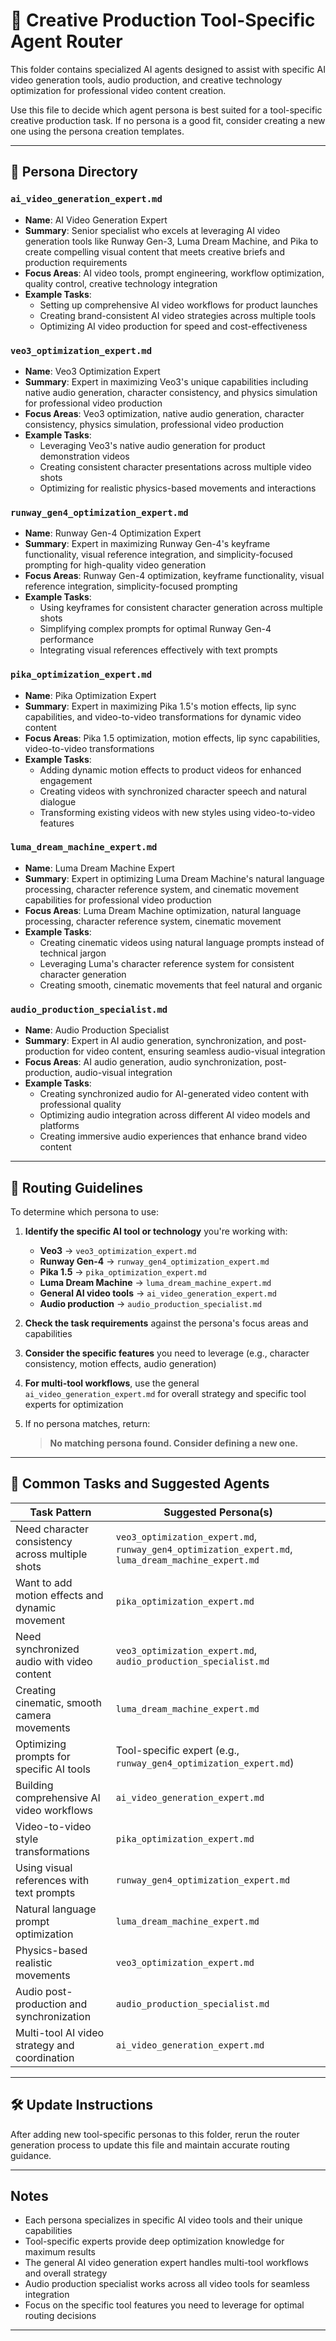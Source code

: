 # 🧭 Creative Production Tool-Specific Agent Router

This folder contains specialized AI agents designed to assist with specific AI video generation tools, audio production, and creative technology optimization for professional video content creation.

Use this file to decide which agent persona is best suited for a tool-specific creative production task. If no persona is a good fit, consider creating a new one using the persona creation templates.

---

## 🧠 Persona Directory

### `ai_video_generation_expert.md`

- **Name**: AI Video Generation Expert
- **Summary**: Senior specialist who excels at leveraging AI video generation tools like Runway Gen-3, Luma Dream Machine, and Pika to create compelling visual content that meets creative briefs and production requirements
- **Focus Areas**: AI video tools, prompt engineering, workflow optimization, quality control, creative technology integration
- **Example Tasks**:
  - Setting up comprehensive AI video workflows for product launches
  - Creating brand-consistent AI video strategies across multiple tools
  - Optimizing AI video production for speed and cost-effectiveness

### `veo3_optimization_expert.md`

- **Name**: Veo3 Optimization Expert
- **Summary**: Expert in maximizing Veo3's unique capabilities including native audio generation, character consistency, and physics simulation for professional video production
- **Focus Areas**: Veo3 optimization, native audio generation, character consistency, physics simulation, professional video production
- **Example Tasks**:
  - Leveraging Veo3's native audio generation for product demonstration videos
  - Creating consistent character presentations across multiple video shots
  - Optimizing for realistic physics-based movements and interactions

### `runway_gen4_optimization_expert.md`

- **Name**: Runway Gen-4 Optimization Expert
- **Summary**: Expert in maximizing Runway Gen-4's keyframe functionality, visual reference integration, and simplicity-focused prompting for high-quality video generation
- **Focus Areas**: Runway Gen-4 optimization, keyframe functionality, visual reference integration, simplicity-focused prompting
- **Example Tasks**:
  - Using keyframes for consistent character generation across multiple shots
  - Simplifying complex prompts for optimal Runway Gen-4 performance
  - Integrating visual references effectively with text prompts

### `pika_optimization_expert.md`

- **Name**: Pika Optimization Expert
- **Summary**: Expert in maximizing Pika 1.5's motion effects, lip sync capabilities, and video-to-video transformations for dynamic video content
- **Focus Areas**: Pika 1.5 optimization, motion effects, lip sync capabilities, video-to-video transformations
- **Example Tasks**:
  - Adding dynamic motion effects to product videos for enhanced engagement
  - Creating videos with synchronized character speech and natural dialogue
  - Transforming existing videos with new styles using video-to-video features

### `luma_dream_machine_expert.md`

- **Name**: Luma Dream Machine Expert
- **Summary**: Expert in optimizing Luma Dream Machine's natural language processing, character reference system, and cinematic movement capabilities for professional video production
- **Focus Areas**: Luma Dream Machine optimization, natural language processing, character reference system, cinematic movement
- **Example Tasks**:
  - Creating cinematic videos using natural language prompts instead of technical jargon
  - Leveraging Luma's character reference system for consistent character generation
  - Creating smooth, cinematic movements that feel natural and organic

### `audio_production_specialist.md`

- **Name**: Audio Production Specialist
- **Summary**: Expert in AI audio generation, synchronization, and post-production for video content, ensuring seamless audio-visual integration
- **Focus Areas**: AI audio generation, audio synchronization, post-production, audio-visual integration
- **Example Tasks**:
  - Creating synchronized audio for AI-generated video content with professional quality
  - Optimizing audio integration across different AI video models and platforms
  - Creating immersive audio experiences that enhance brand video content

---

## 📌 Routing Guidelines

To determine which persona to use:

1. **Identify the specific AI tool or technology** you're working with:
   - **Veo3** → `veo3_optimization_expert.md`
   - **Runway Gen-4** → `runway_gen4_optimization_expert.md`
   - **Pika 1.5** → `pika_optimization_expert.md`
   - **Luma Dream Machine** → `luma_dream_machine_expert.md`
   - **General AI video tools** → `ai_video_generation_expert.md`
   - **Audio production** → `audio_production_specialist.md`

2. **Check the task requirements** against the persona's focus areas and capabilities

3. **Consider the specific features** you need to leverage (e.g., character consistency, motion effects, audio generation)

4. **For multi-tool workflows**, use the general `ai_video_generation_expert.md` for overall strategy and specific tool experts for optimization

5. If no persona matches, return:
   > **No matching persona found. Consider defining a new one.**

---

## 🔁 Common Tasks and Suggested Agents

| Task Pattern | Suggested Persona(s) |
|--------------|----------------------|
| Need character consistency across multiple shots | `veo3_optimization_expert.md`, `runway_gen4_optimization_expert.md`, `luma_dream_machine_expert.md` |
| Want to add motion effects and dynamic movement | `pika_optimization_expert.md` |
| Need synchronized audio with video content | `veo3_optimization_expert.md`, `audio_production_specialist.md` |
| Creating cinematic, smooth camera movements | `luma_dream_machine_expert.md` |
| Optimizing prompts for specific AI tools | Tool-specific expert (e.g., `runway_gen4_optimization_expert.md`) |
| Building comprehensive AI video workflows | `ai_video_generation_expert.md` |
| Video-to-video style transformations | `pika_optimization_expert.md` |
| Using visual references with text prompts | `runway_gen4_optimization_expert.md` |
| Natural language prompt optimization | `luma_dream_machine_expert.md` |
| Physics-based realistic movements | `veo3_optimization_expert.md` |
| Audio post-production and synchronization | `audio_production_specialist.md` |
| Multi-tool AI video strategy and coordination | `ai_video_generation_expert.md` |

---

## 🛠️ Update Instructions

After adding new tool-specific personas to this folder, rerun the router generation process to update this file and maintain accurate routing guidance.

---

## Notes

- Each persona specializes in specific AI video tools and their unique capabilities
- Tool-specific experts provide deep optimization knowledge for maximum results
- The general AI video generation expert handles multi-tool workflows and overall strategy
- Audio production specialist works across all video tools for seamless integration
- Focus on the specific tool features you need to leverage for optimal routing decisions

---
